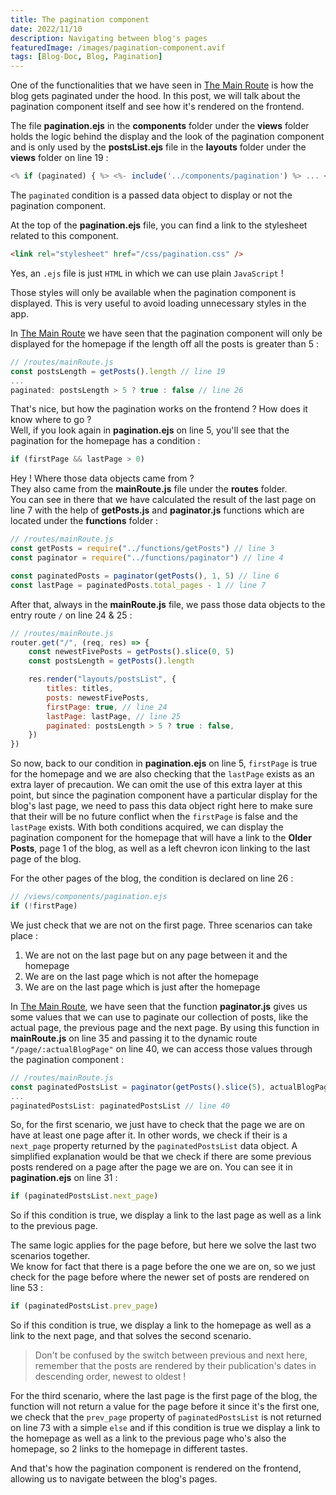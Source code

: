 ```yaml
---
title: The pagination component
date: 2022/11/10
description: Navigating between blog's pages
featuredImage: /images/pagination-component.avif
tags: [Blog-Doc, Blog, Pagination]
---
```


One of the functionalities that we have seen in [The Main Route](/the-main-route) is how the blog gets paginated under the hood. In this post, we will talk about the pagination component itself and see how it's rendered on the frontend.

The file **pagination.ejs** in the **components** folder under the **views** folder holds the logic behind the display and the look of the pagination component and is only used by the **postsList.ejs** file in the **layouts** folder under the **views** folder on line 19 :

```js
<% if (paginated) { %> <%- include('../components/pagination') %> ... <% } %>
```

The `paginated` condition is a passed data object to display or not the pagination component.

At the top of the **pagination.ejs** file, you can find a link to the stylesheet related to this component.

```html
<link rel="stylesheet" href="/css/pagination.css" />
```

Yes, an `.ejs` file is just `HTML` in which we can use plain `JavaScript` !

Those styles will only be available when the pagination component is displayed. This is very useful to avoid loading unnecessary styles in the app.

In [The Main Route](/the-main-route) we have seen that the pagination component will only be displayed for the homepage if the length off all the posts is greater than 5 :

```js
// /routes/mainRoute.js
const postsLength = getPosts().length // line 19
...
paginated: postsLength > 5 ? true : false // line 26
```

That's nice, but how the pagination works on the frontend ? How does it know where to go ?  
Well, if you look again in **pagination.ejs** on line 5, you'll see that the pagination for the homepage has a condition :

```js
if (firstPage && lastPage > 0)
```

Hey ! Where those data objects came from ?  
They also came from the **mainRoute.js** file under the **routes** folder.  
You can see in there that we have calculated the result of the last page on line 7 with the help of **getPosts.js** and **paginator.js** functions which are located under the **functions** folder :

```js
// /routes/mainRoute.js
const getPosts = require("../functions/getPosts") // line 3
const paginator = require("../functions/paginator") // line 4

const paginatedPosts = paginator(getPosts(), 1, 5) // line 6
const lastPage = paginatedPosts.total_pages - 1 // line 7
```

After that, always in the **mainRoute.js** file, we pass those data objects to the entry route `/` on line 24 & 25 :

```js
// /routes/mainRoute.js
router.get("/", (req, res) => {
	const newestFivePosts = getPosts().slice(0, 5)
	const postsLength = getPosts().length

	res.render("layouts/postsList", {
		titles: titles,
		posts: newestFivePosts,
		firstPage: true, // line 24
		lastPage: lastPage, // line 25
		paginated: postsLength > 5 ? true : false,
	})
})
```

So now, back to our condition in **pagination.ejs** on line 5, `firstPage` is true for the homepage and we are also checking that the `lastPage` exists as an extra layer of precaution. We can omit the use of this extra layer at this point, but since the pagination component have a particular display for the blog's last page, we need to pass this data object right here to make sure that their will be no future conflict when the `firstPage` is false and the `lastPage` exists. With both conditions acquired, we can display the pagination component for the homepage that will have a link to the **Older Posts**, page 1 of the blog, as well as a left chevron icon linking to the last page of the blog.

For the other pages of the blog, the condition is declared on line 26 :

```js
// /views/components/pagination.ejs
if (!firstPage)
```

We just check that we are not on the first page. Three scenarios can take place :

1. We are not on the last page but on any page between it and the homepage
2. We are on the last page which is not after the homepage
3. We are on the last page which is just after the homepage

In [The Main Route](/the-main-route), we have seen that the function **paginator.js** gives us some values that we can use to paginate our collection of posts, like the actual page, the previous page and the next page. By using this function in **mainRoute.js** on line 35 and passing it to the dynamic route `"/page/:actualBlogPage"` on line 40, we can access those values through the pagination component :

```js
// /routes/mainRoute.js
const paginatedPostsList = paginator(getPosts().slice(5), actualBlogPage, 5) // line 35
...
paginatedPostsList: paginatedPostsList // line 40
```

So, for the first scenario, we just have to check that the page we are on have at least one page after it. In other words, we check if their is a `next_page` property returned by the `paginatedPostsList` data object. A simplified explanation would be that we check if there are some previous posts rendered on a page after the page we are on. You can see it in **pagination.ejs** on line 31 :

```js
if (paginatedPostsList.next_page)
```

So if this condition is true, we display a link to the last page as well as a link to the previous page.

The same logic applies for the page before, but here we solve the last two scenarios together.  
We know for fact that there is a page before the one we are on, so we just check for the page before where the newer set of posts are rendered on line 53 :

```js
if (paginatedPostsList.prev_page)
```

So if this condition is true, we display a link to the homepage as well as a link to the next page, and that solves the second scenario.

> Don't be confused by the switch between previous and next here, remember that the posts are rendered by their publication's dates in descending order, newest to oldest !

For the third scenario, where the last page is the first page of the blog, the function will not return a value for the page before it since it's the first one, we check that the `prev_page` property of `paginatedPostsList` is not returned on line 73 with a simple `else` and if this condition is true we display a link to the homepage as well as a link to the previous page who's also the homepage, so 2 links to the homepage in different tastes.

And that's how the pagination component is rendered on the frontend, allowing us to navigate between the blog's pages.
